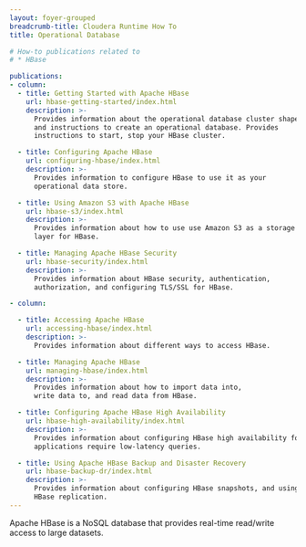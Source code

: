 ```yaml
---
layout: foyer-grouped
breadcrumb-title: Cloudera Runtime How To
title: Operational Database

# How-to publications related to
# * HBase

publications:
- column:
  - title: Getting Started with Apache HBase
    url: hbase-getting-started/index.html
    description: >-
      Provides information about the operational database cluster shape,
      and instructions to create an operational database. Provides
      instructions to start, stop your HBase cluster.

  - title: Configuring Apache HBase
    url: configuring-hbase/index.html
    description: >-
      Provides information to configure HBase to use it as your
      operational data store.

  - title: Using Amazon S3 with Apache HBase
    url: hbase-s3/index.html
    description: >-
      Provides information about how to use use Amazon S3 as a storage
      layer for HBase.

  - title: Managing Apache HBase Security
    url: hbase-security/index.html
    description: >-
      Provides information about HBase security, authentication,
      authorization, and configuring TLS/SSL for HBase.

- column:

  - title: Accessing Apache HBase
    url: accessing-hbase/index.html
    description: >-
      Provides information about different ways to access HBase.

  - title: Managing Apache HBase
    url: managing-hbase/index.html
    description: >-
      Provides information about how to import data into,
      write data to, and read data from HBase.

  - title: Configuring Apache HBase High Availability
    url: hbase-high-availability/index.html
    description: >-
      Provides information about configuring HBase high availability for
      applications require low-latency queries.

  - title: Using Apache HBase Backup and Disaster Recovery
    url: hbase-backup-dr/index.html
    description: >-
      Provides information about configuring HBase snapshots, and using
      HBase replication.
---
```

Apache HBase is a NoSQL database that provides real-time read/write
access to large datasets.
